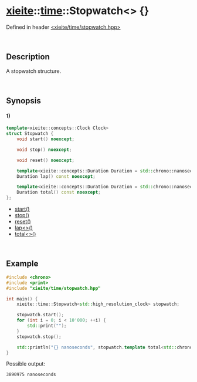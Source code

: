 # [xieite](../../xieite.md)\:\:[time](../../time.md)\:\:Stopwatch\<\> \{\}
Defined in header [<xieite/time/stopwatch.hpp>](../../../include/xieite/time/stopwatch.hpp)

&nbsp;

## Description
A stopwatch structure.

&nbsp;

## Synopsis
#### 1)
```cpp
template<xieite::concepts::Clock Clock>
struct Stopwatch {
    void start() noexcept;

    void stop() noexcept;

    void reset() noexcept;

    template<xieite::concepts::Duration Duration = std::chrono::nanoseconds>
    Duration lap() const noexcept;

    template<xieite::concepts::Duration Duration = std::chrono::nanoseconds>
    Duration total() const noexcept;
};
```
- [start\(\)](./structures/stopwatch/1/start.md)
- [stop\(\)](./structures/stopwatch/1/stop.md)
- [reset\(\)](./structures/stopwatch/1/reset.md)
- [lap\<\>\(\)](./structures/stopwatch/1/lap.md)
- [total\<\>\(\)](./structures/stopwatch/1/total.md)

&nbsp;

## Example
```cpp
#include <chrono>
#include <print>
#include "xieite/time/stopwatch.hpp"

int main() {
    xieite::time::Stopwatch<std::high_resolution_clock> stopwatch;

    stopwatch.start();
    for (int i = 0; i < 10'000; ++i) {
        std::print("");
    }
    stopwatch.stop();

    std::println("{} nanoseconds", stopwatch.template total<std::chrono::nanoseconds>().count());
}
```
Possible output:
```
3890975 nanoseconds
```
